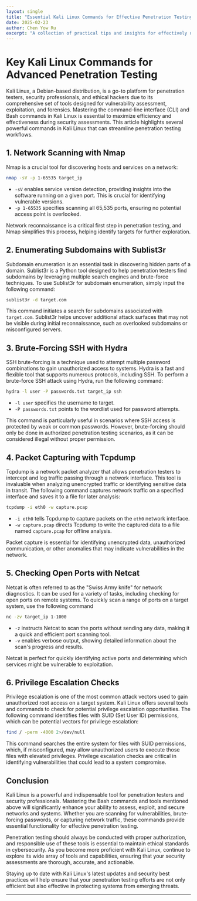 ```yaml
---
layout: single
title: "Essential Kali Linux Commands for Effective Penetration Testing"
date: 2025-02-23
author: Chen Yow Ru
excerpt: "A collection of practical tips and insights for effectively using Kali Linux for penetration testing and security tasks."
---
```


# Key Kali Linux Commands for Advanced Penetration Testing
Kali Linux, a Debian-based distribution, is a go-to platform for penetration testers, security professionals, and ethical hackers due to its comprehensive set of tools designed for vulnerability assessment, exploitation, and forensics. Mastering the command-line interface (CLI) and Bash commands in Kali Linux is essential to maximize efficiency and effectiveness during security assessments. This article highlights several powerful commands in Kali Linux that can streamline penetration testing workflows.


## 1. **Network Scanning with Nmap**
Nmap is a crucial tool for discovering hosts and services on a network:
```bash
nmap -sV -p 1-65535 target_ip
```
- `-sV` enables service version detection, providing insights into the software running on a given port. This is crucial for identifying vulnerable versions.
- `-p 1-65535` specifies scanning all 65,535 ports, ensuring no potential access point is overlooked.

Network reconnaissance is a critical first step in penetration testing, and Nmap simplifies this process, helping identify targets for further exploration.



## 2. **Enumerating Subdomains with Sublist3r**

Subdomain enumeration is an essential task in discovering hidden parts of a domain. Sublist3r is a Python tool designed to help penetration testers find subdomains by leveraging multiple search engines and brute-force techniques. To use Sublist3r for subdomain enumeration, simply input the following command:

```bash
sublist3r -d target.com
```
This command initiates a search for subdomains associated with `target.com`. Sublist3r helps uncover additional attack surfaces that may not be visible during initial reconnaissance, such as overlooked subdomains or misconfigured servers.

## 3. **Brute-Forcing SSH with Hydra**

SSH brute-forcing is a technique used to attempt multiple password combinations to gain unauthorized access to systems. Hydra is a fast and flexible tool that supports numerous protocols, including SSH. To perform a brute-force SSH attack using Hydra, run the following command:

```bash
hydra -l user -P passwords.txt target_ip ssh
```
- `-l user` specifies the username to target.
- `-P passwords.txt` points to the wordlist used for password attempts.

This command is particularly useful in scenarios where SSH access is protected by weak or common passwords. However, brute-forcing should only be done in authorized penetration testing scenarios, as it can be considered illegal without proper permission.



## 4. **Packet Capturing with Tcpdump**

Tcpdump is a network packet analyzer that allows penetration testers to intercept and log traffic passing through a network interface. This tool is invaluable when analyzing unencrypted traffic or identifying sensitive data in transit. The following command captures network traffic on a specified interface and saves it to a file for later analysis:

```bash
tcpdump -i eth0 -w capture.pcap
```
- `-i eth0` tells Tcpdump to capture packets on the `eth0` network interface.
- `-w capture.pcap` directs Tcpdump to write the captured data to a file named `capture.pcap` for offline analysis.

Packet capture is essential for identifying unencrypted data, unauthorized communication, or other anomalies that may indicate vulnerabilities in the network.



## 5. **Checking Open Ports with Netcat**
Netcat is often referred to as the "Swiss Army knife" for network diagnostics. It can be used for a variety of tasks, including checking for open ports on remote systems. To quickly scan a range of ports on a target system, use the following command

```bash
nc -zv target_ip 1-1000
```
- `-z` instructs Netcat to scan the ports without sending any data, making it a quick and efficient port scanning tool.
- `-v` enables verbose output, showing detailed information about the scan's progress and results.

Netcat is perfect for quickly identifying active ports and determining which services might be vulnerable to exploitation.

## 6. **Privilege Escalation Checks**

Privilege escalation is one of the most common attack vectors used to gain unauthorized root access on a target system. Kali Linux offers several tools and commands to check for potential privilege escalation opportunities. The following command identifies files with SUID (Set User ID) permissions, which can be potential vectors for privilege escalation:

```bash
find / -perm -4000 2>/dev/null
```
This command searches the entire system for files with SUID permissions, which, if misconfigured, may allow unauthorized users to execute those files with elevated privileges. Privilege escalation checks are critical in identifying vulnerabilities that could lead to a system compromise.

## Conclusion
Kali Linux is a powerful and indispensable tool for penetration testers and security professionals. Mastering the Bash commands and tools mentioned above will significantly enhance your ability to assess, exploit, and secure networks and systems. Whether you are scanning for vulnerabilities, brute-forcing passwords, or capturing network traffic, these commands provide essential functionality for effective penetration testing.

Penetration testing should always be conducted with proper authorization, and responsible use of these tools is essential to maintain ethical standards in cybersecurity. As you become more proficient with Kali Linux, continue to explore its wide array of tools and capabilities, ensuring that your security assessments are thorough, accurate, and actionable.

Staying up to date with Kali Linux's latest updates and security best practices will help ensure that your penetration testing efforts are not only efficient but also effective in protecting systems from emerging threats.

---